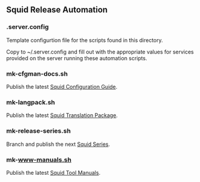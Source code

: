 
## Squid Release Automation

### .server.config

Template configurtion file for the scripts found in this directory.

Copy to ~/.server.config and fill out with the appropriate values for
services provided on the server running these automation scripts.

### mk-cfgman-docs.sh

Publish the latest [Squid Configuration Guide](http://www.squid-cache.org/Doc/config/).

### mk-langpack.sh

Publish the latest [Squid Translation Package](http://www.squid-cache.org/Versions/langpack/).

### mk-release-series.sh

Branch and publish the next [Squid Series](https://wiki.squid-cache.org/ReleaseSchedule).

### mk-www-manuals.sh

Publish the latest [Squid Tool Manuals](http://www.squid-cache.org/Doc/man/).
